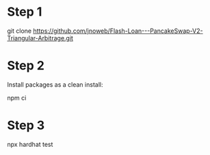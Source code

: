 # Step 1

git clone https://github.com/jnoweb/Flash-Loan---PancakeSwap-V2-Triangular-Arbitrage.git

# Step 2

Install packages as a clean install:

npm ci

# Step 3

npx hardhat test
